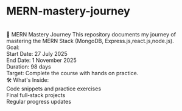 # MERN-mastery-journey
<br>
📘 MERN Mastery Journey This repository documents my journey of mastering the MERN Stack (MongoDB, Express.js,react.js,node.js).
<br>
Goal: 
<br>
Start Date: 27 July 2025  
<br>
End Date: 1 November 2025
<br>
Duration: 98 days 
<br>
Target: Complete the course with hands on practice.
<br>
🛠️ What's Inside: 
<br>
Code snippets and practice exercises
<br>
Final full-stack projects 
<br>
Regular progress updates  
<br>
